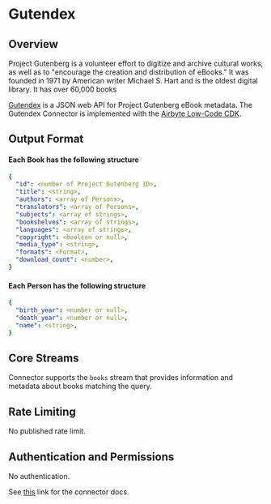 # Gutendex

## Overview

Project Gutenberg is a volunteer effort to digitize and archive cultural works, as well as to "encourage the creation and distribution of eBooks." It was founded in 1971 by American writer Michael S. Hart and is the oldest digital library. It has over 60,000 books

[Gutendex](https://gutendex.com/) is a JSON web API for Project Gutenberg eBook metadata. The Gutendex Connector is implemented with the [Airbyte Low-Code CDK](https://docs.airbyte.com/connector-development/config-based/low-code-cdk-overview).

## Output Format

#### Each Book has the following structure

```yaml
{
  "id": <number of Project Gutenberg ID>,
  "title": <string>,
  "authors": <array of Persons>,
  "translators": <array of Persons>,
  "subjects": <array of strings>,
  "bookshelves": <array of strings>,
  "languages": <array of strings>,
  "copyright": <boolean or null>,
  "media_type": <string>,
  "formats": <Format>,
  "download_count": <number>,
}
```

#### Each Person has the following structure

```yaml
{
  "birth_year": <number or null>,
  "death_year": <number or null>,
  "name": <string>,
}
```

## Core Streams

Connector supports the `books` stream that provides information and metadata about books matching the query.

## Rate Limiting

No published rate limit.

## Authentication and Permissions

No authentication.

See [this](https://docs.airbyte.io/integrations/sources/gutendex) link for the connector docs.